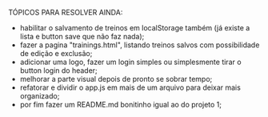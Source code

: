 TÓPICOS PARA RESOLVER AINDA:
- habilitar o salvamento de treinos em localStorage também (já existe a lista e button save que não faz nada);
- fazer a pagina "trainings.html", listando treinos salvos com possibilidade de edição e exclusão;
- adicionar uma logo, fazer um login simples ou simplesmente tirar o button login do header;
- melhorar a parte visual depois de pronto se sobrar tempo;
- refatorar e dividir o app.js em mais de um arquivo para deixar mais organizado;
- por fim fazer um README.md bonitinho igual ao do projeto 1;
